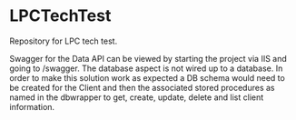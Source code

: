 # LPCTechTest
Repository for LPC tech test.

Swagger for the Data API can be viewed by starting the project via IIS and going to /swagger. The database aspect is not wired up to a database. In order to make this solution work as expected a DB schema would need to be created for the Client and then the associated stored procedures as named in the dbwrapper to get, create, update, delete and list client information.
